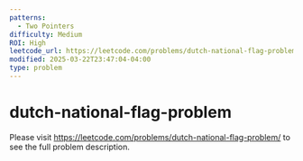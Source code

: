 ```yaml
---
patterns:
  - Two Pointers
difficulty: Medium
ROI: High
leetcode_url: https://leetcode.com/problems/dutch-national-flag-problem/
modified: 2025-03-22T23:47:04-04:00
type: problem
---
```


# dutch-national-flag-problem

Please visit https://leetcode.com/problems/dutch-national-flag-problem/ to see the full problem description.
